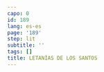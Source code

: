 ```yaml
---
capo: 0
id: 189
lang: es-es
page: '189'
step: lit
subtitle: ''
tags: []
title: LETANÍAS DE LOS SANTOS
---
```

